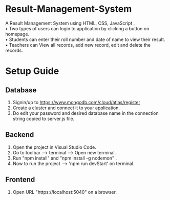 # Result-Management-System
 A Result Management System using HTML, CSS, JavaScript , <br/>
• Two types of users can login to application by clicking a button on homepage.<br/>
• Students can enter their roll number and date of name to view their result.<br/>
• Teachers can View all records, add new record, edit and delete the records.<br/>

# Setup Guide 

## Database 
1. Signin/up to https://www.mongodb.com/cloud/atlas/register 
2. Create a cluster and connect it to your application.
3. Do edit your password and desired database name in the connection string copied to server.js file.
  
## Backend 
1. Open the project in Visual Studio Code.
2. Go to toolbar --> terminal --> Open new terminal.
3. Run "npm install" and "npm install -g nodemon" .
4. Now to run the project --> 'npm run devStart' on terminal.
  
## Frontend
1. Open URL "https://localhost:5040" on a browser.